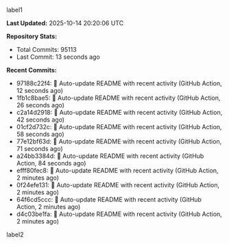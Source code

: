 
label1 
<!-- ACTIVITY_START -->
**Last Updated:** 2025-10-14 20:20:06 UTC

**Repository Stats:**
- Total Commits: 95113
- Last Commit: 13 seconds ago

**Recent Commits:**
- 97188c22f4: 🤖 Auto-update README with recent activity (GitHub Action, 12 seconds ago)
- 1fb1c8bae5: 🤖 Auto-update README with recent activity (GitHub Action, 26 seconds ago)
- c2a14d2918: 🤖 Auto-update README with recent activity (GitHub Action, 42 seconds ago)
- 01cf2d732c: 🤖 Auto-update README with recent activity (GitHub Action, 58 seconds ago)
- 77e12bf63d: 🤖 Auto-update README with recent activity (GitHub Action, 71 seconds ago)
- a24bb3384d: 🤖 Auto-update README with recent activity (GitHub Action, 84 seconds ago)
- efff80fec8: 🤖 Auto-update README with recent activity (GitHub Action, 2 minutes ago)
- 0f24efe131: 🤖 Auto-update README with recent activity (GitHub Action, 2 minutes ago)
- 64f6cd5ccc: 🤖 Auto-update README with recent activity (GitHub Action, 2 minutes ago)
- d4c03be1fa: 🤖 Auto-update README with recent activity (GitHub Action, 2 minutes ago)
<!-- ACTIVITY_END -->

label2
